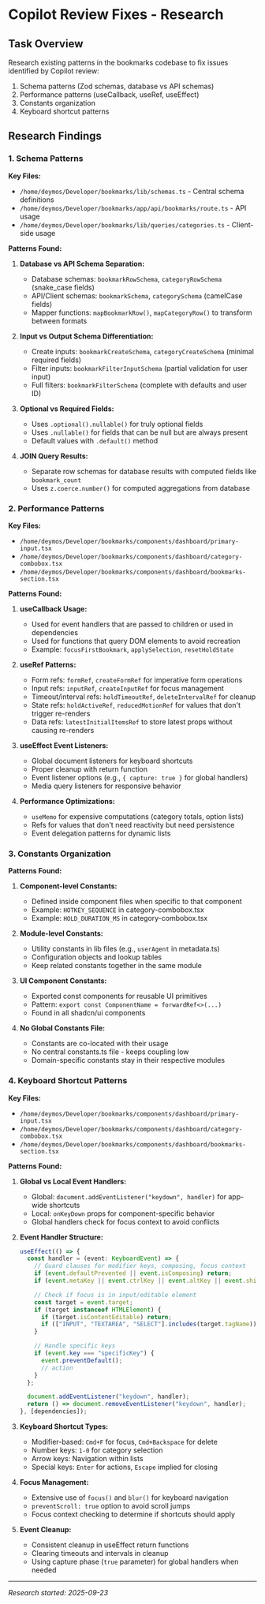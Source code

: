 # Copilot Review Fixes - Research

## Task Overview
Research existing patterns in the bookmarks codebase to fix issues identified by Copilot review:
1. Schema patterns (Zod schemas, database vs API schemas)
2. Performance patterns (useCallback, useRef, useEffect)
3. Constants organization
4. Keyboard shortcut patterns

## Research Findings

### 1. Schema Patterns

**Key Files:**
- `/home/deymos/Developer/bookmarks/lib/schemas.ts` - Central schema definitions
- `/home/deymos/Developer/bookmarks/app/api/bookmarks/route.ts` - API usage
- `/home/deymos/Developer/bookmarks/lib/queries/categories.ts` - Client-side usage

**Patterns Found:**

1. **Database vs API Schema Separation:**
   - Database schemas: `bookmarkRowSchema`, `categoryRowSchema` (snake_case fields)
   - API/Client schemas: `bookmarkSchema`, `categorySchema` (camelCase fields)
   - Mapper functions: `mapBookmarkRow()`, `mapCategoryRow()` to transform between formats

2. **Input vs Output Schema Differentiation:**
   - Create inputs: `bookmarkCreateSchema`, `categoryCreateSchema` (minimal required fields)
   - Filter inputs: `bookmarkFilterInputSchema` (partial validation for user input)
   - Full filters: `bookmarkFilterSchema` (complete with defaults and user ID)

3. **Optional vs Required Fields:**
   - Uses `.optional().nullable()` for truly optional fields
   - Uses `.nullable()` for fields that can be null but are always present
   - Default values with `.default()` method

4. **JOIN Query Results:**
   - Separate row schemas for database results with computed fields like `bookmark_count`
   - Uses `z.coerce.number()` for computed aggregations from database

### 2. Performance Patterns

**Key Files:**
- `/home/deymos/Developer/bookmarks/components/dashboard/primary-input.tsx`
- `/home/deymos/Developer/bookmarks/components/dashboard/category-combobox.tsx`
- `/home/deymos/Developer/bookmarks/components/dashboard/bookmarks-section.tsx`

**Patterns Found:**

1. **useCallback Usage:**
   - Used for event handlers that are passed to children or used in dependencies
   - Used for functions that query DOM elements to avoid recreation
   - Example: `focusFirstBookmark`, `applySelection`, `resetHoldState`

2. **useRef Patterns:**
   - Form refs: `formRef`, `createFormRef` for imperative form operations
   - Input refs: `inputRef`, `createInputRef` for focus management
   - Timeout/interval refs: `holdTimeoutRef`, `deleteIntervalRef` for cleanup
   - State refs: `holdActiveRef`, `reducedMotionRef` for values that don't trigger re-renders
   - Data refs: `latestInitialItemsRef` to store latest props without causing re-renders

3. **useEffect Event Listeners:**
   - Global document listeners for keyboard shortcuts
   - Proper cleanup with return function
   - Event listener options (e.g., `{ capture: true }` for global handlers)
   - Media query listeners for responsive behavior

4. **Performance Optimizations:**
   - `useMemo` for expensive computations (category totals, option lists)
   - Refs for values that don't need reactivity but need persistence
   - Event delegation patterns for dynamic lists

### 3. Constants Organization

**Patterns Found:**

1. **Component-level Constants:**
   - Defined inside component files when specific to that component
   - Example: `HOTKEY_SEQUENCE` in category-combobox.tsx
   - Example: `HOLD_DURATION_MS` in category-combobox.tsx

2. **Module-level Constants:**
   - Utility constants in lib files (e.g., `userAgent` in metadata.ts)
   - Configuration objects and lookup tables
   - Keep related constants together in the same module

3. **UI Component Constants:**
   - Exported const components for reusable UI primitives
   - Pattern: `export const ComponentName = forwardRef<>(...)`
   - Found in all shadcn/ui components

4. **No Global Constants File:**
   - Constants are co-located with their usage
   - No central constants.ts file - keeps coupling low
   - Domain-specific constants stay in their respective modules

### 4. Keyboard Shortcut Patterns

**Key Files:**
- `/home/deymos/Developer/bookmarks/components/dashboard/primary-input.tsx`
- `/home/deymos/Developer/bookmarks/components/dashboard/category-combobox.tsx`
- `/home/deymos/Developer/bookmarks/components/dashboard/bookmarks-section.tsx`

**Patterns Found:**

1. **Global vs Local Event Handlers:**
   - Global: `document.addEventListener("keydown", handler)` for app-wide shortcuts
   - Local: `onKeyDown` props for component-specific behavior
   - Global handlers check for focus context to avoid conflicts

2. **Event Handler Structure:**
   ```typescript
   useEffect(() => {
     const handler = (event: KeyboardEvent) => {
       // Guard clauses for modifier keys, composing, focus context
       if (event.defaultPrevented || event.isComposing) return;
       if (event.metaKey || event.ctrlKey || event.altKey || event.shiftKey) return;

       // Check if focus is in input/editable element
       const target = event.target;
       if (target instanceof HTMLElement) {
         if (target.isContentEditable) return;
         if (["INPUT", "TEXTAREA", "SELECT"].includes(target.tagName)) return;
       }

       // Handle specific keys
       if (event.key === "specificKey") {
         event.preventDefault();
         // action
       }
     };

     document.addEventListener("keydown", handler);
     return () => document.removeEventListener("keydown", handler);
   }, [dependencies]);
   ```

3. **Keyboard Shortcut Types:**
   - Modifier-based: `Cmd+F` for focus, `Cmd+Backspace` for delete
   - Number keys: `1-0` for category selection
   - Arrow keys: Navigation within lists
   - Special keys: `Enter` for actions, `Escape` implied for closing

4. **Focus Management:**
   - Extensive use of `focus()` and `blur()` for keyboard navigation
   - `preventScroll: true` option to avoid scroll jumps
   - Focus context checking to determine if shortcuts should apply

5. **Event Cleanup:**
   - Consistent cleanup in useEffect return functions
   - Clearing timeouts and intervals in cleanup
   - Using capture phase (`true` parameter) for global handlers when needed

---

*Research started: 2025-09-23*
